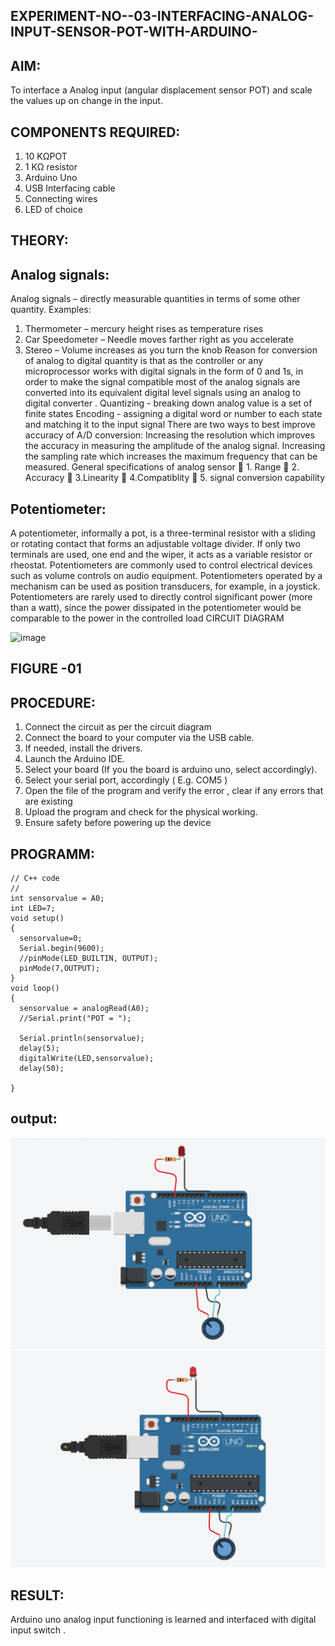 ## EXPERIMENT-NO--03-INTERFACING-ANALOG-INPUT-SENSOR-POT-WITH-ARDUINO-




## AIM: 
 To interface a Analog  input (angular displacement sensor POT) and scale the values up on change in the input.


## COMPONENTS REQUIRED:
1.	10 KΩPOT
2.	1 KΩ resistor 
3.	Arduino Uno 
4.	USB Interfacing cable 
5.	Connecting wires 
6.	LED of choice 


## THEORY: 

## Analog signals:

Analog signals – directly measurable quantities in terms of some other quantity.
Examples:
1. Thermometer – mercury height rises as temperature rises
2. Car Speedometer – Needle moves farther right as you accelerate
3. Stereo – Volume increases as you turn the knob
Reason for conversion of analog to digital quantity is that as the controller or any microprocessor works with digital signals in the form of 0 and 1s, in order to make the signal compatible  most of the analog signals are converted into its equivalent digital level signals using an analog to digital converter .
Quantizing - breaking down analog value is a set of finite states
Encoding - assigning a digital word or number to each state and matching it to the input signal
 There are two ways to best improve accuracy of A/D conversion:
Increasing the resolution which improves the accuracy in measuring the amplitude of the analog signal.
Increasing the sampling rate which increases the maximum frequency that can be measured.
General specifications of analog sensor
	1. Range
	2. Accuracy
	3.Linearity
	4.Compatiblity
	5. signal conversion capability

## Potentiometer:
A potentiometer, informally a pot, is a three-terminal resistor with a sliding or rotating contact that forms an adjustable voltage divider. If only two terminals are used, one end and the wiper, it acts as a variable resistor or rheostat.
Potentiometers are commonly used to control electrical devices such as volume controls on audio equipment. Potentiometers operated by a mechanism can be used as position transducers, for example, in a joystick. Potentiometers are rarely used to directly control significant power (more than a watt), since the power dissipated in the potentiometer would be comparable to the power in the controlled load
CIRCUIT DIAGRAM





![image](https://user-images.githubusercontent.com/36288975/163530788-eec3cdc3-95e8-4d2d-8349-6d0ea4c9439c.png)

## FIGURE -01


## PROCEDURE:

1.	Connect the circuit as per the circuit diagram 
2.	Connect the board to your computer via the USB cable.
3.	If needed, install the drivers.
4.	Launch the Arduino IDE.
5.	Select your board (If you the board is arduino uno, select accordingly).
6.	Select your serial port, accordingly ( E.g. COM5 )
7.	Open the file of the program  and verify the error , clear if any errors that are existing 
8.	Upload the program and check for the physical working. 
9.	Ensure safety before powering up the device 



## PROGRAMM:
```
// C++ code
//
int sensorvalue = A0;
int LED=7;
void setup()
{
  sensorvalue=0;
  Serial.begin(9600);
  //pinMode(LED_BUILTIN, OUTPUT);
  pinMode(7,OUTPUT);
}
void loop()
{
  sensorvalue = analogRead(A0);
  //Serial.print("POT = ");
 
  Serial.println(sensorvalue);
  delay(5);
  digitalWrite(LED,sensorvalue);
  delay(50);
 
}
```
 
## output:
![ouput](we2.png)
![output](we1.png)





## RESULT: 
 Arduino uno analog input functioning is learned and interfaced with digital input switch .
